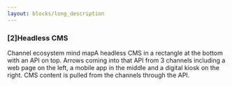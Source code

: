 ```yaml
---
layout: blocks/long_description
---
```


### [2]Headless CMS
Channel ecosystem mind mapA headless CMS in a rectangle at the bottom with an API on top. Arrows coming into that API from 3 channels including a web page on the left, a mobile app in the middle and a digital kiosk on the right.
CMS content is pulled from the channels through the API.
